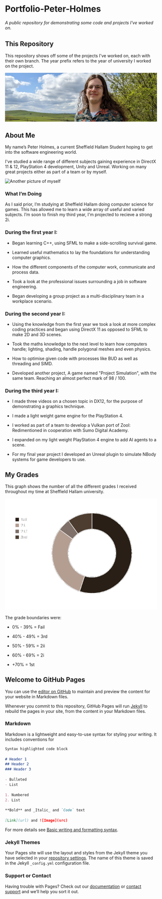 # Portfolio-Peter-Holmes
###### A public repository for demonstrating some code and projects I've worked on.

## This Repository
This repository shows off some of the projects I've worked on, each with their own branch. The year prefix refers to the year of university I worked on the project.

![A picture of myself](/Images/Edited/PXL_20220418_125244626.jpg)

## About Me
My name’s Peter Holmes, a current Sheffield Hallam Student hoping to get into the software engineering world.

I've studied a wide range of different subjects gaining experience in DirectX 11 & 12, PlayStation 4 development, Unity and Unreal. Working on many great projects either as part of a team or by myself.

![Another picture of myself](/Images/Edited/PXL_20220418_135309084.jpg)

### What I’m Doing
As I said prior, I’m studying at Sheffield Hallam doing computer science for games. This has allowed me to learn a wide array of useful and varied subjects. I’m soon to finish my third year, I'm projected to recieve a strong 2i.

### During the first year I:

- Began learning C++, using SFML to make a side-scrolling survival game.

- Learned useful mathematics to lay the foundations for understanding computer graphics.

- How the different components of the computer work, communicate and process data.

- Took a look at the professional issues surrounding a job in software engineering.

- Began developing a group project as a multi-disciplinary team in a workplace scenario.

### During the second year I:

- Using the knowledge from the first year we took a look at more complex coding practices and began using DirectX 11 as opposed to SFML to make 2D and 3D scenes.

- Took the maths knowledge to the next level to learn how computers handle; lighting, shading, handle polygonal meshes and even physics.

- How to optimise given code with processes like BUD as well as threading and SIMD.

- Developed another project, A game named "Project Simulation", with the same team. Reaching an almost perfect mark of 98 / 100.

### During the third year I:

- I made three videos on a chosen topic in DX12, for the purpose of demonstrating a graphics technique.

- I made a light weight game engine for the PlayStation 4.

- I worked as part of a team to develop a Vulkan port of Zool: Redimentioned in cooperation with Sumo Digital Academy.

- I expanded on my light weight PlayStation 4 engine to add AI agents to a scene.

- For my final year project I developed an Unreal plugin to simulate NBody systems for game developers to use.

## My Grades

This graph shows the number of all the different grades I received throughout my time at Sheffield Hallam university.

![A pie chart showing my grades](/Images/Original/gradeGraph.png)

The grade boundaries were:

- 0% - 39% = Fail

- 40% - 49% = 3rd

- 50% - 59% = 2ii

- 60% - 69% = 2i

- +70% = 1st





## Welcome to GitHub Pages

You can use the [editor on GitHub](https://github.com/PHolmes1011/Portfolio-Peter-Holmes/edit/gh-pages/index.md) to maintain and preview the content for your website in Markdown files.

Whenever you commit to this repository, GitHub Pages will run [Jekyll](https://jekyllrb.com/) to rebuild the pages in your site, from the content in your Markdown files.

### Markdown

Markdown is a lightweight and easy-to-use syntax for styling your writing. It includes conventions for

```markdown
Syntax highlighted code block

# Header 1
## Header 2
### Header 3

- Bulleted
- List

1. Numbered
2. List

**Bold** and _Italic_ and `Code` text

[Link](url) and ![Image](src)
```

For more details see [Basic writing and formatting syntax](https://docs.github.com/en/github/writing-on-github/getting-started-with-writing-and-formatting-on-github/basic-writing-and-formatting-syntax).

### Jekyll Themes

Your Pages site will use the layout and styles from the Jekyll theme you have selected in your [repository settings](https://github.com/PHolmes1011/Portfolio-Peter-Holmes/settings/pages). The name of this theme is saved in the Jekyll `_config.yml` configuration file.

### Support or Contact

Having trouble with Pages? Check out our [documentation](https://docs.github.com/categories/github-pages-basics/) or [contact support](https://support.github.com/contact) and we’ll help you sort it out.
